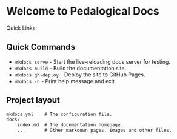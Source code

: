 # Welcome to Pedalogical Docs

Quick Links:

## Quick Commands

* `mkdocs serve` - Start the live-reloading docs server for testing.
* `mkdocs build` - Build the documentation site.
* `mkdocs gh-deploy` - Deploy the site to GitHub Pages.
* `mkdocs -h` - Print help message and exit.

## Project layout

    mkdocs.yml    # The configuration file.
    docs/
        index.md  # The documentation homepage.
        ...       # Other markdown pages, images and other files.
